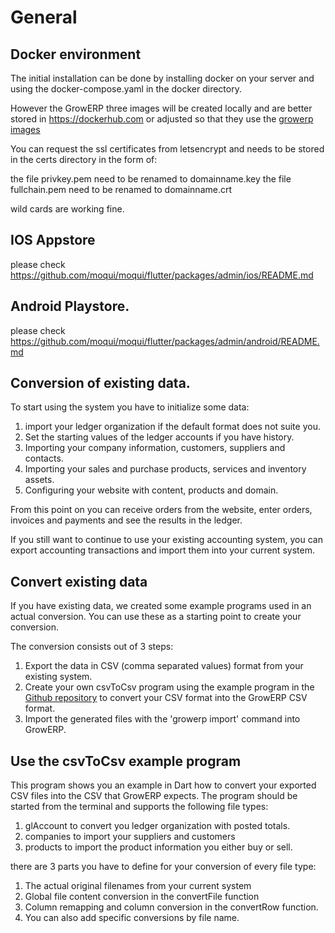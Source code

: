# General

## Docker environment

The initial installation can be done by installing docker on your server and using the docker-compose.yaml  in the docker directory.

However the GrowERP three images will be created locally and are better stored in https://dockerhub.com or adjusted so that they use the [growerp images](https://hub.docker.com/search?q=growerp)

You can request the ssl certificates from letsencrypt and needs to be stored in the certs directory in the form of:

the file privkey.pem need to be renamed to domainname.key
the file fullchain.pem need to be renamed to domainname.crt

wild cards are working fine.

## IOS Appstore

please check https://github.com/moqui/moqui/flutter/packages/admin/ios/README.md

## Android Playstore.

please check https://github.com/moqui/moqui/flutter/packages/admin/android/README.md

## Conversion of existing data.

To start using the system you have to initialize some data:
1. import your ledger organization if the default format does not suite you.
2. Set the starting values of the ledger accounts if you have history.
3. Importing your company information, customers, suppliers and contacts.
4. Importing your sales and purchase products, services and inventory assets.
5. Configuring your website with content, products and domain.

From this point on you can receive orders from the website, enter orders, invoices and payments and see the results in the ledger.

If you still want to continue to use your existing accounting system, you can export accounting transactions and import them into your current system.

## Convert existing data
If you have existing data, we created some example programs used in an actual conversion. You can use these as a starting point to create your conversion.

The conversion consists out of 3 steps:
1. Export the data in CSV (comma separated values) format from your existing system.
2. Create your own csvToCsv program using the example program in the  [Github repository](https://github.com/growerp/growerp/blob/development/flutter/packages/growerp/bin/csvToCsv.dart) to convert your CSV format into the GrowERP CSV format.
3. Import the generated files with the 'growerp import' command into GrowERP.

## Use the csvToCsv example program
This program shows you an example in Dart how to convert your exported CSV files into the CSV that GrowERP expects. The program should be started from the terminal and supports the following file types:
1. glAccount to convert you ledger organization with posted totals.
2. companies to import your suppliers and customers
3. products to import the product information you either buy or sell.

there are 3 parts you have to define for your conversion of every file type:
1. The actual original filenames from your current system
2. Global file content conversion in the convertFile function
3. Column remapping and column conversion in the convertRow function.
4. You can also add specific conversions by file name.



